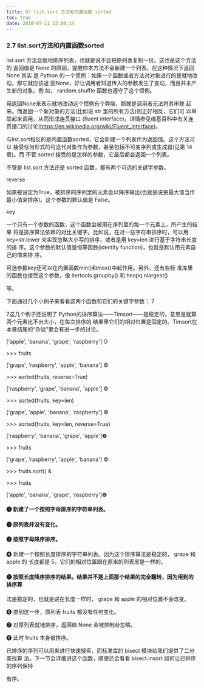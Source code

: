 ```yaml
---
title: 07 list.sort 方法和内置函数 sorted
toc: true
date: 2018-07-11 15:00:14
---
```



### 2.7 list.sort方法和内置函数sorted

list.sort 方法会就地排序列表，也就是说不会把原列表复制一份。这也是这个方法的 返回值是 None 的原因，提醒你本方法不会新建一个列表。在这种情况下返回 None 其实 是 Python 的一个惯例：如果一个函数或者方法对对象进行的是就地改动，那它就应该返 回None，好让调用者知道传入的参数发生了变动，而且并未产生新的对象。例 如， random.shuffle 函数也遵守了这个惯例。

用返回None来表示就地改动这个惯例有个弊端，那就是调用者无法将其串联 起来。而返回一个新对象的方法(比如说 str 里的所有方法)则正好相反，它们可 以串联起来调用，从而形成连贯接口 (fluent interface)。详情参见维基百科中有关连 贯接口的讨论(<https://en.wikipedia.org/wiki/Fluent_interface>)。

与list.sort相反的是内置函数sorted，它会新建一个列表作为返回值。这个方法可以 接受任何形式的可迭代对象作为参数，甚至包括不可变序列或生成器(见第 14 章)。而 不管 sorted 接受的是怎样的参数，它最后都会返回一个列表。

不管是 list.sort 方法还是 sorted 函数，都有两个可选的关键字参数。

reverse

如果被设定为True，被排序的序列里的元素会以降序输出(也就是说把最大值当作 最小值来排序)。这个参数的默认值是 False。

key

一个只有一个参数的函数，这个函数会被用在序列里的每一个元素上，所产生的结果 将是排序算法依赖的对比关键字。比如说，在对一些字符串排序时，可以用 key=str.lower 来实现忽略大小写的排序，或者是用 key=len 进行基于字符串长度的排 序。这个参数的默认值是恒等函数(identity function)，也就是默认用元素自己的值来排 序。

可选参数key还可以在内置函数min()和max()中起作用。另外，还有些标 准库里的函数也接受这个参数，像 itertools.groupby() 和 heapq.nlargest()

等。

下面通过几个小例子来看看这两个函数和它们的关键字参数： 7

7这几个例子还说明了 Python的排序算法——Timsort——是稳定的，意思是就算两个元素比不出大小，在每次排序的 结果里它们的相对位置是固定的。Timsort在本章结尾的“杂谈”里会有进一步的讨论。

['apple', 'banana', 'grape', 'raspberry'] O

\>>> fruits

['grape', 'raspberry', 'apple', 'banana'] ©

\>>> sorted(fruits, reverse=True)

['raspberry', 'grape', 'banana', 'apple'] ©

\>>> sorted(fruits, key=len)

['grape', 'apple', 'banana', 'raspberry'] ©

\>>> sorted(fruits, key=len, reverse=True)

['raspberry', 'banana', 'grape', 'apple']❺

\>>> fruits

['grape', 'raspberry', 'apple', 'banana'] ©

\>>> fruits.sort()    &

\>>> fruits

['apple', 'banana', 'grape', 'raspberry']❻

#### ❶ 新建了一个按照字母排序的字符串列表。

#### ❷ 原列表并没有变化。

#### ❸ 按照字母降序排序。

❹ 新建一个按照长度排序的字符串列表。因为这个排序算法是稳定的， grape 和 apple 的 长度都是 5，它们的相对位置跟在原来的列表里是一样的。

#### ❺ 按照长度降序排序的结果。结果并不是上面那个结果的完全翻转，因为用到的排序算

法是稳定的，也就是说在长度一样时， grape 和 apple 的相对位置不会改变。

❻ 直到这一步，原列表 fruits 都没有任何变化。

❼ 对原列表就地排序，返回值 None 会被控制台忽略。

❽ 此时 fruits 本身被排序。

已排序的序列可以用来进行快速搜索，而标准库的 bisect 模块给我们提供了二分查找算 法。下一节会详细讲这个函数，顺便还会看看 bisect.insort 如何让已排序的序列保持

有序。
